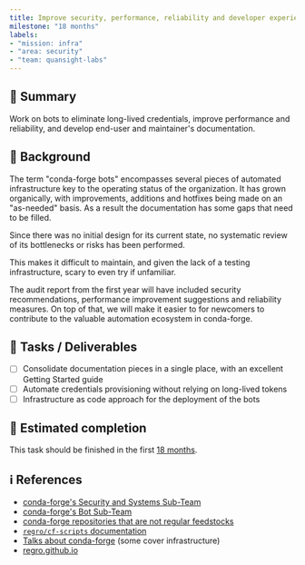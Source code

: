```yaml
---
title: Improve security, performance, reliability and developer experience on conda-forge bots
milestone: "18 months"
labels:
- "mission: infra"
- "area: security"
- "team: quansight-labs"
---
```


## 📌 Summary

Work on bots to eliminate long-lived credentials, improve performance and
reliability, and develop end-user and maintainer's documentation.

## 📝 Background

The term "conda-forge bots" encompasses several pieces of automated infrastructure key to the operating status of the organization.
It has grown organically, with improvements, additions and hotfixes being made on an "as-needed" basis.
As a result the documentation has some gaps that need to be filled.

Since there was no initial design for its current state, no systematic review of its bottlenecks or risks has been performed.

This makes it difficult to maintain, and given the lack of a testing infrastructure, scary to even try if unfamiliar.

The audit report from the first year will have included security recommendations, performance improvement suggestions and reliability measures.
On top of that, we will make it easier to for newcomers to contribute to the valuable automation ecosystem in conda-forge.


## 🚀 Tasks / Deliverables

- [ ] Consolidate documentation pieces in a single place, with an excellent Getting Started guide
- [ ] Automate credentials provisioning without relying on long-lived tokens
- [ ] Infrastructure as code approach for the deployment of the bots

## 📅 Estimated completion

This task should be finished in the first [18 months](__MILESTONE_URL__).

## ℹ️ References

- [conda-forge's Security and Systems Sub-Team](https://conda-forge.org/docs/orga/subteams.html#security-and-systems-sub-team)
- [conda-forge's Bot Sub-Team](https://conda-forge.org/docs/orga/subteams.html#bot-sub-team)
- [conda-forge repositories that are not regular feedstocks](https://hackmd.io/nlD1rNVzQ-iA2B6o2mLWRA)
- [`regro/cf-scripts` documentation](https://regro.github.io/cf-scripts/)
- [Talks about conda-forge](https://conda-forge.org/docs/user/talks.html) (some cover infrastructure)
- [regro.github.io](https://regro.github.io/)
